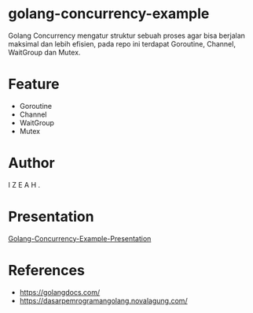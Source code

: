# golang-concurrency-example
Golang Concurrency mengatur struktur sebuah proses agar bisa berjalan maksimal dan lebih efisien, pada repo ini terdapat Goroutine, Channel, WaitGroup dan Mutex.

# Feature
- Goroutine
- Channel 
- WaitGroup
- Mutex

# Author
I Z E A H .

# Presentation
[Golang-Concurrency-Example-Presentation](https://www.canva.com/design/DAEj_kx5QMk/vutiG-qydvHTLVPPA9Z43g/view)

# References
- https://golangdocs.com/
- https://dasarpemrogramangolang.novalagung.com/
